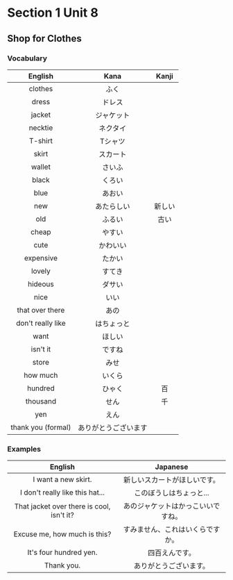 # Section 1 Unit 8
## Shop for Clothes
### Vocabulary
| English | Kana | Kanji |
|:-------:|:----:|:-----:|
| clothes | ふく | |
| dress | ドレス | |
| jacket | ジャケット | |
| necktie | ネクタイ | |
| T-shirt | Tシャツ | |
| skirt | スカート | |
| wallet | さいふ | |
| black | くろい | |
| blue | あおい | |
| new | あたらしい | 新しい |
| old | ふるい | 古い |
| cheap | やすい | |
| cute | かわいい | |
| expensive | たかい | |
| lovely | すてき | |
| hideous | ダサい | |
| nice | いい | |
| that over there | あの | |
| don't really like | はちょっと | |
| want | ほしい | |
| isn't it | ですね | |
| store | みせ | |
| how much | いくら | |
| hundred | ひゃく | 百 |
| thousand | せん | 千 |
| yen | えん | |
| thank you (formal) | ありがとうございます | |

### Examples
| English | Japanese |
|:-------:|:--------:|
| I want a new skirt. | 新しいスカートがほしいです。 |
| I don't really like this hat... | このぼうしはちょっと... |
| That jacket over there is cool, isn't it? | あのジャケットはかっこいいですね。 |
| Excuse me, how much is this? | すみません、これはいくらですか。 |
| It's four hundred yen. | 四百えんです。 |
| Thank you. | ありがとうございます。 |
